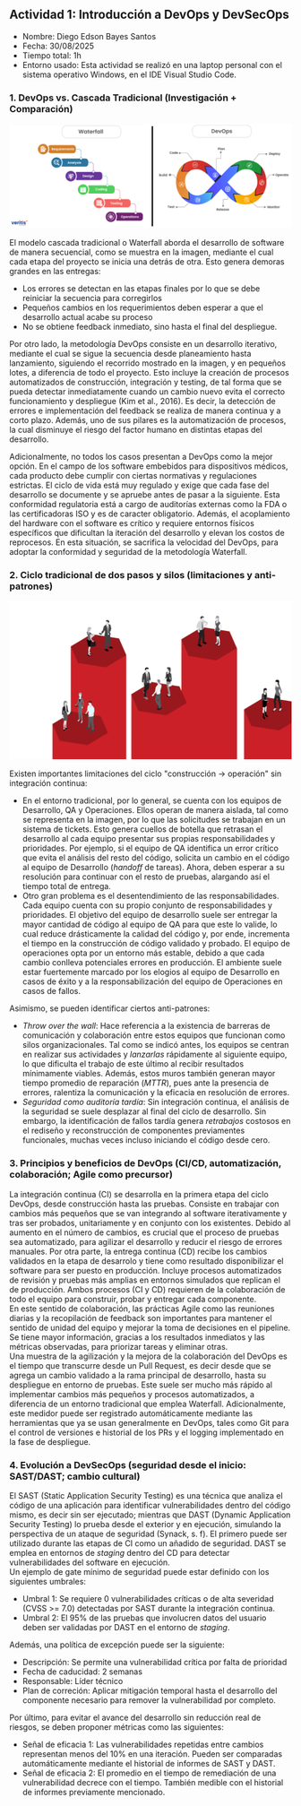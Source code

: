 ## Actividad 1: Introducción a DevOps y DevSecOps

-   Nombre: Diego Edson Bayes Santos
-   Fecha: 30/08/2025
-   Tiempo total: 1h
-   Entorno usado: Esta actividad se realizó en una laptop personal con el sistema operativo Windows, en el IDE Visual Studio Code.

### 1. DevOps vs. Cascada Tradicional (Investigación + Comparación)

![DevOps vs Cascada](./imagenes/devops-vs-cascada.png)

El modelo cascada tradicional o Waterfall aborda el desarrollo de software de manera secuencial, como se muestra en la imagen, mediante el cual cada etapa del proyecto se inicia una detrás de otra. Esto genera demoras grandes en las entregas:

-   Los errores se detectan en las etapas finales por lo que se debe reiniciar la secuencia para corregirlos
-   Pequeños cambios en los requerimientos deben esperar a que el desarrollo actual acabe su proceso
-   No se obtiene feedback inmediato, sino hasta el final del despliegue.

Por otro lado, la metodología DevOps consiste en un desarrollo iterativo, mediante el cual se sigue la secuencia desde planeamiento hasta lanzamiento, siguiendo el recorrido mostrado en la imagen, y en pequeños lotes, a diferencia de todo el proyecto. Esto incluye la creación de procesos automatizados de construcción, integración y testing, de tal forma que se pueda detectar inmediatamente cuando un cambio nuevo evita el correcto funcionamiento y despliegue (Kim et al., 2016). Es decir, la detección de errores e implementación del feedback se realiza de manera continua y a corto plazo. Además, uno de sus pilares es la automatización de procesos, la cual disminuye el riesgo del factor humano en distintas etapas del desarrollo.

Adicionalmente, no todos los casos presentan a DevOps como la mejor opción. En el campo de los software embebidos para dispositivos médicos, cada producto debe cumplir con ciertas normativas y regulaciones estrictas. El ciclo de vida está muy regulado y exige que cada fase del desarrollo se documente y se apruebe antes de pasar a la siguiente. Esta conformidad regulatoria está a cargo de auditorías externas como la FDA o las certificadoras ISO y es de caracter obligatorio. Además, el acoplamiento del hardware con el software es crítico y requiere entornos físicos específicos que dificultan la iteración del desarrollo y elevan los costos de reprocesos. En esta situación, se sacrifica la velocidad del DevOps, para adoptar la conformidad y seguridad de la metodología Waterfall.

### 2. Ciclo tradicional de dos pasos y silos (limitaciones y anti-patrones)

![Silos Organizacionales](./imagenes/silos-equipos.jpg)

Existen importantes limitaciones del ciclo "construcción -> operación" sin integración continua:

-   En el entorno tradicional, por lo general, se cuenta con los equipos de Desarrollo, QA y Operaciones. Ellos operan de manera aislada, tal como se representa en la imagen, por lo que las solicitudes se trabajan en un sistema de tickets. Esto genera cuellos de botella que retrasan el desarrollo al cada equipo presentar sus propias responsabilidades y prioridades. Por ejemplo, si el equipo de QA identifica un error crítico que evita el análisis del resto del código, solicita un cambio en el código al equipo de Desarrollo (_handoff_ de tareas). Ahora, deben esperar a su resolución para continuar con el resto de pruebas, alargando así el tiempo total de entrega.
-   Otro gran problema es el desentendimiento de las responsabilidades. Cada equipo cuenta con su propio conjunto de responsabilidades y prioridades. El objetivo del equipo de desarrollo suele ser entregar la mayor cantidad de código al equipo de QA para que este lo valide, lo cual reduce drásticamente la calidad del código y, por ende, incrementa el tiempo en la construcción de código validado y probado. El equipo de operaciones opta por un entorno más estable, debido a que cada cambio conlleva potenciales errores en producción. El ambiente suele estar fuertemente marcado por los elogios al equipo de Desarrollo en casos de éxito y a la responsabilización del equipo de Operaciones en casos de fallos.

Asimismo, se pueden identificar ciertos anti-patrones:

-   _Throw over the wall_: Hace referencia a la existencia de barreras de comunicación y colaboración entre estos equipos que funcionan como silos organizacionales. Tal como se indicó antes, los equipos se centran en realizar sus actividades y _lanzarlas_ rápidamente al siguiente equipo, lo que dificulta el trabajo de este último al recibir resultados mínimamente viables. Además, estos muros también generan mayor tiempo promedio de reparación (_MTTR_), pues ante la presencia de errores, ralentiza la comunicación y la eficacia en resolución de errores.
-   _Seguridad como auditoría tardía_: Sin integración continua, el análisis de la seguridad se suele desplazar al final del ciclo de desarrollo. Sin embargo, la identificación de fallos tardía genera _retrabajos_ costosos en el rediseño y reconstrucción de componentes previamentes funcionales, muchas veces incluso iniciando el código desde cero.

### 3. Principios y beneficios de DevOps (CI/CD, automatización, colaboración; Agile como precursor)

La integración continua (CI) se desarrolla en la primera etapa del ciclo DevOps, desde construcción hasta las pruebas. Consiste en trabajar con cambios más pequeños que se van integrando al software iterativamente y tras ser probados, unitariamente y en conjunto con los existentes. Debido al aumento en el número de cambios, es crucial que el proceso de pruebas sea automatizado, para agilizar el desarrollo y reducir el riesgo de errores manuales. Por otra parte, la entrega continua (CD) recibe los cambios validados en la etapa de desarrolo y tiene como resultado disponibilizar el software para ser puesto en producción. Incluye procesos automatizados de revisión y pruebas más amplias en entornos simulados que replican el de producción. Ambos procesos (CI y CD) requieren de la colaboración de todo el equipo para construir, probar y entregar cada componente.  
En este sentido de colaboración, las prácticas Agile como las reuniones diarias y la recopilación de feedback son importantes para mantener el sentido de unidad del equipo y mejorar la toma de decisiones en el pipeline. Se tiene mayor información, gracias a los resultados inmediatos y las métricas observadas, para priorizar tareas y eliminar otras.  
Una muestra de la agilización y la mejora de la colaboración del DevOps es el tiempo que transcurre desde un Pull Request, es decir desde que se agrega un cambio validado a la rama principal de desarrollo, hasta su despliegue en entorno de pruebas. Este suele ser mucho más rápido al implementar cambios más pequeños y procesos automatizados, a diferencia de un entorno tradicional que emplea Waterfall. Adicionalmente, este medidor puede ser registrado automáticamente mediante las herramientas que ya se usan generalmente en DevOps, tales como Git para el control de versiones e historial de los PRs y el logging implementado en la fase de despliegue.

### 4. Evolución a DevSecOps (seguridad desde el inicio: SAST/DAST; cambio cultural)

El SAST (Static Application Security Testing) es una técnica que analiza el código de una aplicación para identificar vulnerabilidades dentro del código mismo, es decir sin ser ejecutado; mientras que DAST (Dynamic Application Security Testing) lo prueba desde el exterior y en ejecución, simulando la perspectiva de un ataque de seguridad (Synack, s. f). El primero puede ser utilizado durante las etapas de CI como un añadido de seguridad. DAST se emplea en entornos de _staging_ dentro del CD para detectar vulnerabilidades del software en ejecución.  
Un ejemplo de gate mínimo de seguridad puede estar definido con los siguientes umbrales:

-   Umbral 1: Se requiere 0 vulnerabilidades críticas o de alta severidad (CVSS >= 7.0) detectadas por SAST durante la integración continua.
-   Umbral 2: El 95% de las pruebas que involucren datos del usuario deben ser validadas por DAST en el entorno de _staging_.

Además, una política de excepción puede ser la siguiente:

-   Descripción: Se permite una vulnerabilidad crítica por falta de prioridad
-   Fecha de caducidad: 2 semanas
-   Responsable: Líder técnico
-   Plan de correción: Aplicar mitigación temporal hasta el desarrollo del componente necesario para remover la vulnerabilidad por completo.

Por último, para evitar el avance del desarrollo sin reducción real de riesgos, se deben proponer métricas como las siguientes:

-   Señal de eficacia 1: Las vulnerabilidades repetidas entre cambios representan menos del 10% en una iteración. Pueden ser comparadas automáticamente mediante el historial de informes de SAST y DAST.
-   Señal de eficacia 2: El promedio en el tiempo de remediación de una vulnerabilidad decrece con el tiempo. También medible con el historial de informes previamente mencionado.
